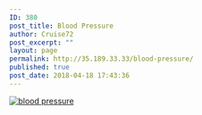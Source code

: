 ```yaml
---
ID: 380
post_title: Blood Pressure
author: Cruise72
post_excerpt: ""
layout: page
permalink: http://35.189.33.33/blood-pressure/
published: true
post_date: 2018-04-18 17:43:36
---
```

<div id="viz1524118560281" class="tableauPlaceholder" style="position: relative;"><noscript><a href='#'><img alt='blood pressure ' src='https:&#47;&#47;public.tableau.com&#47;static&#47;images&#47;bl&#47;bloodpressure&#47;bloodpressure&#47;1_rss.png' style='border: none' /></a></noscript><object class="tableauViz" style="display: none;" width="300" height="150"><param name="host_url" value="https%3A%2F%2Fpublic.tableau.com%2F" /> <param name="embed_code_version" value="3" /> <param name="site_root" value="" /><param name="name" value="bloodpressure/bloodpressure" /><param name="tabs" value="no" /><param name="toolbar" value="yes" /><param name="static_image" value="https://public.tableau.com/static/images/bl/bloodpressure/bloodpressure/1.png" /> <param name="animate_transition" value="yes" /><param name="display_static_image" value="yes" /><param name="display_spinner" value="yes" /><param name="display_overlay" value="yes" /><param name="display_count" value="yes" /><param name="filter" value="publish=yes" /></object></div>
<script type='text/javascript'>                    var divElement = document.getElementById('viz1524118560281');                    var vizElement = divElement.getElementsByTagName('object')[0];                    vizElement.style.width='100%';vizElement.style.height=(divElement.offsetWidth*0.75)+'px';                    var scriptElement = document.createElement('script');                    scriptElement.src = 'https://public.tableau.com/javascripts/api/viz_v1.js';                    vizElement.parentNode.insertBefore(scriptElement, vizElement);                </script>